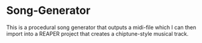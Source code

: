 # Song-Generator
This is a procedural song generator that outputs a midi-file which I can then import into a REAPER project that creates a chiptune-style musical track.
